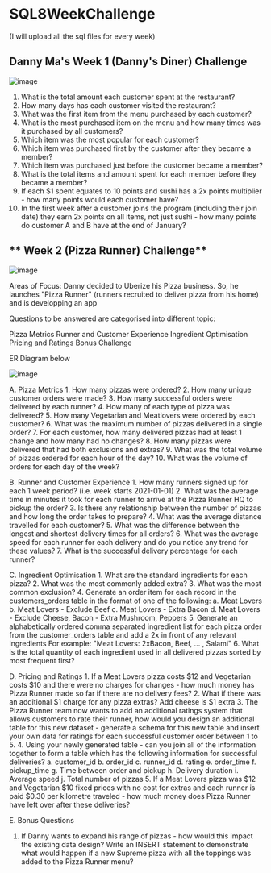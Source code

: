 # SQL8WeekChallenge

(I will upload all the sql files for every week)

## **Danny Ma's Week 1 (Danny's Diner) Challenge**

![image](https://user-images.githubusercontent.com/26146479/167309111-50470b0d-b43a-4b53-aece-096608950e8b.png)

1. What is the total amount each customer spent at the restaurant?
2. How many days has each customer visited the restaurant?
3. What was the first item from the menu purchased by each customer?
4. What is the most purchased item on the menu and how many times was it purchased by all customers?
5. Which item was the most popular for each customer?
6. Which item was purchased first by the customer after they became a member?  
7. Which item was purchased just before the customer became a member?
8. What is the total items and amount spent for each member before they became a member?
9.  If each $1 spent equates to 10 points and sushi has a 2x points multiplier - how many points would each customer have?
10. In the first week after a customer joins the program (including their join date) they earn 2x points on all items, not just sushi - how many points do customer A and B have at the end of January?

## ** Week 2 (Pizza Runner) Challenge**

![image](https://user-images.githubusercontent.com/26146479/167879674-116e3a28-44cb-4c5a-aedc-f6e4fba0d09f.png)


Areas of Focus:
Danny decided to Uberize his Pizza business. So, he launches "Pizza Runner" (runners recruited to deliver pizza from his home) and is developping an app

Questions to be answered are categorised into different topic:

Pizza Metrics
Runner and Customer Experience
Ingredient Optimisation
Pricing and Ratings
Bonus Challenge

ER Diagram below

![image](https://user-images.githubusercontent.com/26146479/167879862-a5234d3d-a28e-4ef8-a2bb-7220d87e8298.png)

A. Pizza Metrics
    1. How many pizzas were ordered?
    2. How many unique customer orders were made?
    3. How many successful orders were delivered by each runner?
    4. How many of each type of pizza was delivered?
    5. How many Vegetarian and Meatlovers were ordered by each customer?
    6. What was the maximum number of pizzas delivered in a single order?
    7. For each customer, how many delivered pizzas had at least 1 change and how many had no changes?
    8. How many pizzas were delivered that had both exclusions and extras?
    9. What was the total volume of pizzas ordered for each hour of the day?
    10. What was the volume of orders for each day of the week?

B. Runner and Customer Experience
    1. How many runners signed up for each 1 week period? (i.e. week starts 2021-01-01)
    2. What was the average time in minutes it took for each runner to arrive at the Pizza Runner HQ to pickup the order?
    3. Is there any relationship between the number of pizzas and how long the order takes to prepare?
    4. What was the average distance travelled for each customer?
    5. What was the difference between the longest and shortest delivery times for all orders?
    6. What was the average speed for each runner for each delivery and do you notice any trend for these values?
    7. What is the successful delivery percentage for each runner?
    
C. Ingredient Optimisation
    1. What are the standard ingredients for each pizza?
    2. What was the most commonly added extra?
    3. What was the most common exclusion?
    4. Generate an order item for each record in the customers_orders table in the format of one of the following:
        a. Meat Lovers
        b. Meat Lovers - Exclude Beef
        c. Meat Lovers - Extra Bacon
        d. Meat Lovers - Exclude Cheese, Bacon - Extra Mushroom, Peppers
    5. Generate an alphabetically ordered comma separated ingredient list for each pizza order from the customer_orders table and add a 2x in front of any relevant ingredients
    For example: "Meat Lovers: 2xBacon, Beef, ... , Salami"
    6. What is the total quantity of each ingredient used in all delivered pizzas sorted by most frequent first?
    
D. Pricing and Ratings
    1. If a Meat Lovers pizza costs $12 and Vegetarian costs $10 and there were no charges for changes -
        how much money has Pizza Runner made so far if there are no delivery fees?
    2. What if there was an additional $1 charge for any pizza extras?
        Add cheese is $1 extra
    3. The Pizza Runner team now wants to add an additional ratings system that allows customers to rate their runner, how would you design an additional table for this new dataset - generate a schema for this new table and insert your own data for ratings for each successful customer order between 1 to 5.
    4. Using your newly generated table - can you join all of the information together to form a table which has the following information for successful deliveries?
        a. customer_id
        b. order_id
        c. runner_id
        d. rating
        e. order_time
        f. pickup_time
        g. Time between order and pickup
        h. Delivery duration
        i. Average speed
        j. Total number of pizzas
    5. If a Meat Lovers pizza was $12 and Vegetarian $10 fixed prices with no cost for extras and each runner is paid $0.30 per kilometre traveled - how much money does Pizza Runner have left over after these deliveries?

E. Bonus Questions
1. If Danny wants to expand his range of pizzas - how would this impact the existing data design? Write an INSERT statement to demonstrate what would happen if a new Supreme pizza with all the toppings was added to the Pizza Runner menu?
